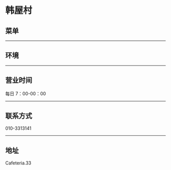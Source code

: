 # 韩屋村

## 菜单

---

## 环境

---

## 营业时间

每日 7：00-00：00

---

## 联系方式

010-3313141

---

## 地址

Cafeteria.33
